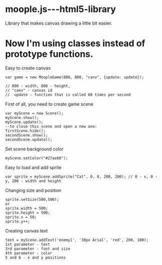 # moople.js---html5-library
Library that makes canvas drawing a little bit easier.

# Now I'm using classes instead of prototype functions.

Easy to create canvas
```
var game = new MoopleGame(800, 800, "canv", {update: update});

// 800 - width, 800 - height,
// "canv" - canvas id
//  update - function that is called 60 times per second
```

First of all, you need to create game scene
```
var myScene = new Scene();
myScene.show();
myScene.update();
--to close this scene and open a new one:
firstScene.hide();
secondScene.show();
secondScene.update();
```

Set scene background color
```
myScene.setColor("#27ae60");
```

Easy to load and add sprite
```
var sprite = myScene.addSprite("Cat", 0, 0, 200, 200); // 0 - x, 0 - y, 200 - width and height
```

Changing size and position
```
sprite.setSize(500,500);
or
sprite.width = 500;
sprite.height = 500;
sprite.x = 50;
sprite.y++;
```

Creating canvas text
```
text = myScene.addText('enemy1', '30px Arial', 'red', 200, 100);
1st parameter - text
3rd parameter - font and size
4th parameter - color
5 and 6 - x and y positions
```
